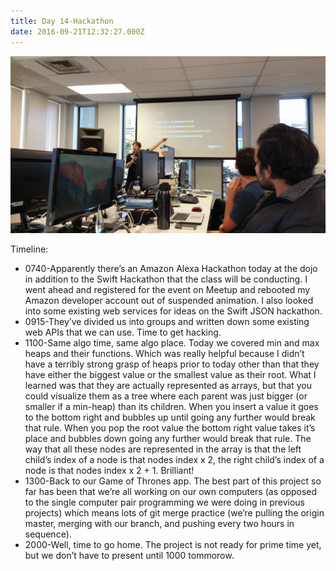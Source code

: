 ```yaml
---
title: Day 14-Hackathon
date: 2016-09-21T12:32:27.000Z
---
```

![Day 14](/assets/images/day14.jpg)

Timeline:
* 0740-Apparently there’s an Amazon Alexa Hackathon today at the dojo in addition to the Swift Hackathon that the class will be conducting.  I went ahead and registered for the event on Meetup and rebooted my Amazon developer account out of suspended animation.  I also looked into some existing web services for ideas on the Swift JSON hackathon.
* 0915-They’ve divided us into groups and written down some existing web APIs that we can use.  Time to get hacking.
* 1100-Same algo time, same algo place.  Today we covered min and max heaps and their functions.  Which was really helpful because I didn’t have a terribly strong grasp of heaps prior to today other than that they have either the biggest value or the smallest value as their root.  What I learned was that they are actually represented as arrays, but that you could visualize them as a tree where each parent was just bigger (or smaller if a min-heap) than its children.  When you insert a value it goes to the bottom right and bubbles up until going any further would break that rule.  When you pop the root value the bottom right value takes it’s place and bubbles down going any further would break that rule.  The way that all these nodes are represented in the array is that the left child’s index of a node is that nodes index x 2, the right child’s index of a node is that nodes index x 2 + 1.  Brilliant!
* 1300-Back to our Game of Thrones app.  The best part of this project so far has been that we’re all working on our own computers (as opposed to the single computer pair programming we were doing in previous projects) which means lots of git merge practice (we’re pulling the origin master, merging with our branch, and pushing every two hours in sequence).
* 2000-Well, time to go home.  The project is not ready for prime time yet, but we don’t have to present until 1000 tommorow.
